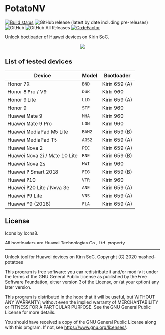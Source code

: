 # PotatoNV
[![Build status](https://ci.appveyor.com/api/projects/status/0ra9b57aakdo5ms6?svg=true)](https://ci.appveyor.com/project/mashed-potatoes/potatonv)
![GitHub release (latest by date including pre-releases)](https://img.shields.io/github/v/release/mashed-potatoes/PotatoNV?include_prereleases)
![GitHub](https://img.shields.io/github/license/mashed-potatoes/PotatoNV)
![GitHub All Releases](https://img.shields.io/github/downloads/mashed-potatoes/PotatoNV/total)
[![CodeFactor](https://www.codefactor.io/repository/github/mashed-potatoes/potatonv/badge)](https://www.codefactor.io/repository/github/mashed-potatoes/potatonv)

Unlock bootloader of Huawei devices on Kirin SoC.

<p align="center">
  <img src="https://static.michiru.sh/img/potatonv-next.png">
</p>

## List of tested devices

Device | Model | Bootloader
------ | --- | ----- |
Honor 7X | `BND` | Kirin 659 (A)
Honor 8 Pro / V9 | `DUK` | Kirin 960
Honor 9 Lite | `LLD` | Kirin 659 (A)
Honor 9 | `STF` | Kirin 960
Huawei Mate 9 | `MHA` | Kirin 960
Huawei Mate 9 Pro | `LON` | Kirin 960
Huawei MediaPad M5 Lite | `BAH2` | Kirin 659 (B)
Huawei MediaPad T5 | `AGS2` | Kirin 659 (A)
Huawei Nova 2 | `PIC` | Kirin 659 (A)
Huawei Nova 2i / Mate 10 Lite | `RNE` | Kirin 659 (B)
Huawei Nova 2s | `HWI` | Kirin 960
Huawei P Smart 2018 | `FIG` | Kirin 659 (B)
Huawei P10 | `VTR` | Kirin 960
Huawei P20 Lite / Nova 3e | `ANE` | Kirin 659 (A)
Huawei P9 Lite | `VNS` | Kirin 659 (A)
Huawei Y9 (2018) | `FLA` | Kirin 659 (A)

## License

Icons by Icons8.

All bootloaders are Huawei Technologies Co., Ltd. property.

---

Unlock tool for Huawei devices on Kirin SoC.
Copyright (C) 2020  mashed-potatoes

This program is free software: you can redistribute it and/or modify
it under the terms of the GNU General Public License as published by
the Free Software Foundation, either version 3 of the License, or
(at your option) any later version.

This program is distributed in the hope that it will be useful,
but WITHOUT ANY WARRANTY; without even the implied warranty of
MERCHANTABILITY or FITNESS FOR A PARTICULAR PURPOSE.  See the
GNU General Public License for more details.

You should have received a copy of the GNU General Public License
along with this program.  If not, see <https://www.gnu.org/licenses/>.
